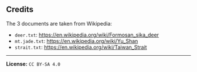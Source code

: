 ## Credits
The 3 documents are taken from Wikipedia:

- `deer.txt`: https://en.wikipedia.org/wiki/Formosan_sika_deer
- `mt.jade.txt`: https://en.wikipedia.org/wiki/Yu_Shan
- `strait.txt`: https://en.wikipedia.org/wiki/Taiwan_Strait

<hr>

**License:** `CC BY-SA 4.0`
